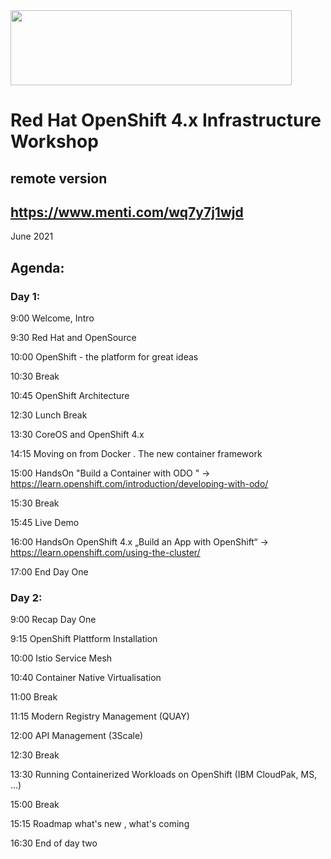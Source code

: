 <img src="https://github.com/alfbach/OCP_Arch/blob/master/logo.png" width="450" height="120">


# Red Hat OpenShift 4.x Infrastructure Workshop
## remote version

## https://www.menti.com/wq7y7j1wjd

June 2021

## Agenda:


### Day 1:

9:00 Welcome, Intro

9:30 Red Hat and OpenSource

10:00 OpenShift - the platform for great ideas

10:30 Break

10:45 OpenShift Architecture

12:30 Lunch Break

13:30 CoreOS and OpenShift 4.x

14:15 Moving on from Docker . The new container framework

15:00 HandsOn "Build a Container with ODO " -> https://learn.openshift.com/introduction/developing-with-odo/

15:30 Break

15:45 Live Demo

16:00 HandsOn OpenShift 4.x „Build an App with OpenShift“ -> https://learn.openshift.com/using-the-cluster/

17:00 End Day One

### Day 2:

9:00 Recap Day One

9:15 OpenShift Plattform Installation

10:00 Istio Service Mesh

10:40 Container Native Virtualisation

11:00 Break

11:15 Modern Registry Management (QUAY)

12:00 API Management (3Scale)

12:30 Break

13:30 Running Containerized Workloads on OpenShift (IBM CloudPak, MS, ...)

15:00 Break

15:15 Roadmap what's new , what's coming

16:30 End of day two
